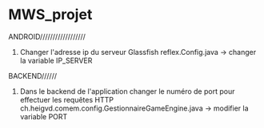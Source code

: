 MWS_projet
==========

ANDROID//////////////////

1. Changer l'adresse ip du serveur Glassfish
     reflex.Config.java -> changer la variable IP_SERVER

BACKEND//////

1. Dans le backend de l'application changer le numéro de port pour effectuer les requêtes HTTP
  ch.heigvd.comem.config.GestionnaireGameEngine.java -> modifier la variable PORT
